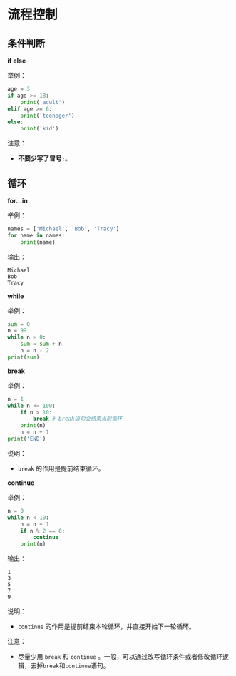 # 流程控制


## 条件判断

**if else**

举例：

```py
age = 3
if age >= 18:
    print('adult')
elif age >= 6:
    print('teenager')
else:
    print('kid')
```

注意：

- **不要少写了冒号`:`**。



## 循环

**for...in**

举例：

```py
names = ['Michael', 'Bob', 'Tracy']
for name in names:
    print(name)
```

输出：


```
Michael
Bob
Tracy
```

**while**

举例：

```py
sum = 0
n = 99
while n > 0:
    sum = sum + n
    n = n - 2
print(sum)
```


**break**

举例：

```py
n = 1
while n <= 100:
    if n > 10:
        break # break语句会结束当前循环
    print(n)
    n = n + 1
print('END')
```

说明：

- `break` 的作用是提前结束循环。

**continue**


举例：

```py
n = 0
while n < 10:
    n = n + 1
    if n % 2 == 0:
        continue
    print(n)
```

输出：

```
1
3
5
7
9
```

说明：

- `continue` 的作用是提前结束本轮循环，并直接开始下一轮循环。

注意：

- 尽量少用 `break` 和 `continue` 。一般，可以通过改写循环条件或者修改循环逻辑，去掉`break`和`continue`语句。

